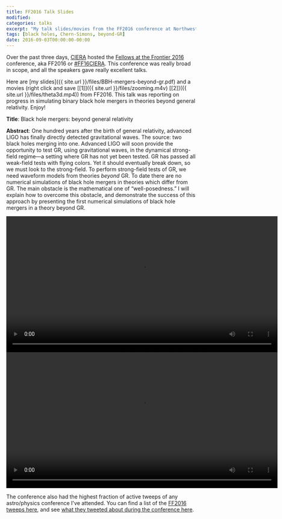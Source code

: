 ```yaml
---
title: FF2016 Talk Slides
modified:
categories: talks
excerpt: "My talk slides/movies from the FF2016 conference at Northwestern"
tags: [black holes, Chern-Simons, beyond-GR]
date: 2016-09-03T00:00:00-00:00
---
```


Over the past three days, [CIERA](http://ciera.northwestern.edu/)
hosted the
[Fellows at the Frontier 2016](http://sites.northwestern.edu/ff2016/)
conference, aka FF2016 or
[#FF16CIERA](https://twitter.com/hashtag/FF16CIERA). This conference
was really broad in scope, and all the speakers gave really excellent
talks. 

Here are [my slides]({{ site.url }}/files/BBH-mergers-beyond-gr.pdf) and
a movies (right click and save
[[1]]({{ site.url }}/files/zooming.m4v)
[[2]]({{ site.url }}/files/theta3d.mp4))
from FF2016. This talk was reporting on progress in simulating binary
black hole mergers in theories beyond general relativity.
Enjoy!

**Title**: Black hole mergers: beyond general relativity

**Abstract**: One hundred years after the birth of general relativity,
 advanced LIGO has finally directly detected gravitational waves. The
 source: two black holes merging into one. Advanced LIGO will soon
 provide the opportunity to test GR, using gravitational waves, in the
 dynamical strong-field regime—a setting where GR has not yet been
 tested. GR has passed all weak-field tests with flying colors. Yet it
 should eventually break down, so we must look to the strong-field. To
 perform strong-field tests of GR, we need waveform models from
 theories *beyond* GR. To date there are no numerical simulations of
 black hole mergers in theories which differ from GR. The main
 obstacle is the mathematical one of “well-posedness.” I will explain
 how to overcome this obstacle, and demonstrate the success of this
 approach by presenting the first numerical simulations of black hole
 mergers in a theory beyond GR.

<video controls style="height:360px;" >
  <source src="{{ site.url }}/files/zooming.webm" type="video/webm">
  <source src="{{ site.url }}/files/zooming.m4v" type="video/mp4">
  Your browser does not support the <code>video</code> element.
</video>

<video controls style="height:360px;" >
  <source src="{{ site.url }}/files/theta3d.webm" type="video/webm">
  <source src="{{ site.url }}/files/theta3d.mp4" type="video/mp4">
  Your browser does not support the <code>video</code> element.
</video>

The conference also had the highest fraction of active tweeps of any
astro/physics conference I've attended. You can find a list of the
[FF2016 tweeps here](https://twitter.com/duetosymmetry/lists/ff16ciera/members),
and see
[what they tweeted about during the conference here](https://twitter.com/hashtag/FF16CIERA).
